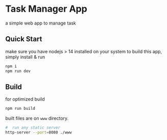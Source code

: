 # Task Manager App

a simple web app to manage task

## Quick Start

make sure you have nodejs > 14 installed on your system
to build this app, simply install & run

```bash
npm i
npm run dev
```

## Build

for optimized build

```bash
npm run build
```

built files are on `www` directory.

```bash
#  run any static server 
http-server --port=8080 ./www
```
